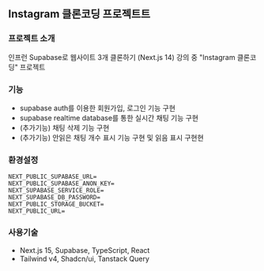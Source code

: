 ## Instagram 클론코딩 프로젝트트

### 프로젝트 소개

인프런 Supabase로 웹사이트 3개 클론하기 (Next.js 14) 강의 중 "Instagram 클론코딩" 프로젝트

### 기능

- supabase auth를 이용한 회원가입, 로그인 기능 구현
- supabase realtime database를 통한 실시간 채팅 기능 구현
- (추가기능) 채팅 삭제 기능 구현
- (추가기능) 안읽은 채팅 개수 표시 기능 구현 및 읽음 표시 구현현

### 환경설정

```
NEXT_PUBLIC_SUPABASE_URL=
NEXT_PUBLIC_SUPABASE_ANON_KEY=
NEXT_SUPABASE_SERVICE_ROLE=
NEXT_SUPABASE_DB_PASSWORD=
NEXT_PUBLIC_STORAGE_BUCKET=
NEXT_PUBLIC_URL=
```

### 사용기술

- Next.js 15, Supabase, TypeScript, React
- Tailwind v4, Shadcn/ui, Tanstack Query

